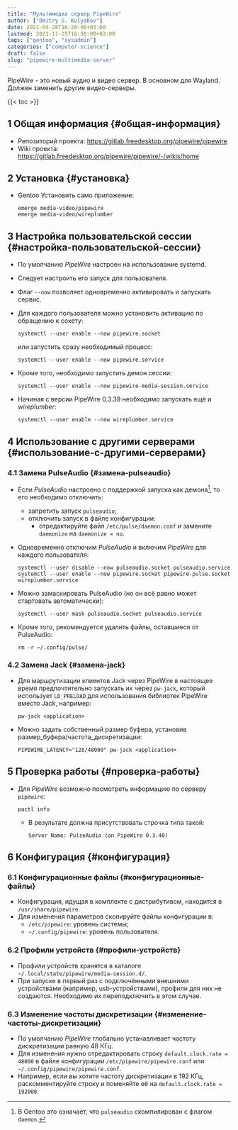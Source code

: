 ```yaml
---
title: "Мультимедиа сервер PipeWire"
author: ["Dmitry S. Kulyabov"]
date: 2021-04-28T16:28:00+03:00
lastmod: 2021-11-25T16:50:00+03:00
tags: ["gentoo", "sysadmin"]
categories: ["computer-science"]
draft: false
slug: "pipewire-multimedia-server"
---
```


PipeWire - это новый аудио и видео сервер. В основном для Wayland. Должен заменить другие видео-серверы.

<!--more-->

{{< toc >}}


## <span class="section-num">1</span> Общая информация {#общая-информация}

-   Репозиторий проекта: <https://gitlab.freedesktop.org/pipewire/pipewire>
-   Wiki проекта: <https://gitlab.freedesktop.org/pipewire/pipewire/-/wikis/home>


## <span class="section-num">2</span> Установка {#установка}

-   Gentoo
    Установить само приложение:

    ```shell
    emerge media-video/pipewire
    emerge media-video/wireplumber
    ```


## <span class="section-num">3</span> Настройка пользовательской сессии {#настройка-пользовательской-сессии}

-   По умолчанию _PipeWire_ настроен на использование systemd.
-   Следует настроить его запуск для пользователя.
-   Флаг `--now` позволяет одновременно активировать и запускать сервис.
-   Для каждого пользователя можно установить активацию по обращению к сокету:

    ```shell
    systemctl --user enable --now pipewire.socket
    ```

    или запустить сразу необходимый процесс:

    ```shell
    systemctl --user enable --now pipewire.service
    ```
-   Кроме того, необходимо запустить демон сессии:

    ```shell
    systemctl --user enable --now pipewire-media-session.service
    ```
-   Начиная с версии PipeWire 0.3.39 необходимо запускать ещё и _wireplumber_:

    ```shell
    systemctl --user enable --now wireplumber.service
    ```


## <span class="section-num">4</span> Использование с другими серверами {#использование-с-другими-серверами}


### <span class="section-num">4.1</span> Замена PulseAudio {#замена-pulseaudio}

-   Если _PulseAudio_ настроено с поддержкой запуска как демона[^fn:1], то его необходимо отключить:
    -   запретить запуск `pulseaudio`;
    -   отключить запуск в файле конфигурации:
        -   отредактируйте файл `/etc/pulse/daemon.conf` и замените `daemonize` на `daemonize = no`.
-   Одновременно отключим _PulseAudio_ и включим _PipeWire_ для каждого пользователя:

    ```shell
    systemctl --user disable --now pulseaudio.socket pulseaudio.service
    systemctl --user enable --now pipewire.socket pipewire-pulse.socket wireplumber.service
    ```
-   Можно замаскировать PulseAudio (но он всё равно может стартовать автоматически):

    ```shell
    systemctl --user mask pulseaudio.socket pulseaudio.service
    ```
-   Кроме того, рекомендуется удалить файлы, оставшиеся от PulseAudio:

    ```shell
    rm -r ~/.config/pulse/
    ```


### <span class="section-num">4.2</span> Замена Jack {#замена-jack}

-   Для маршрутизации клиентов Jack через PipeWire в настоящее время
    предпочтительно запускать их через `pw-jack`, который использует
    `LD_PRELOAD` для использования библиотек PipeWire вместо Jack, например:

    ```shell
    pw-jack <application>
    ```
-   Можно задать собственный размер буфера, установив размер\_буфера/частота\_дискретизации:

    ```shell
    PIPEWIRE_LATENCY="128/48000" pw-jack <application>
    ```


## <span class="section-num">5</span> Проверка работы {#проверка-работы}

-   Для _PipeWire_ возможно посмотреть информацию по серверу `pipewire`:

    ```shell
    pactl info
    ```

    -   В результате должна присутствовать строчка типа такой:

        ```shell
        Server Name: PulseAudio (on PipeWire 0.3.40)
        ```


## <span class="section-num">6</span> Конфигурация {#конфигурация}


### <span class="section-num">6.1</span> Конфигурационные файлы {#конфигурационные-файлы}

-   Конфигурация, идущая в комплекте с дистрибутивом, находится в `/usr/share/pipewire`.
-   Для изменения параметров скопируйте файлы конфигурации в:
    -   `/etc/pipewire`: уровень системы;
    -   `~/.config/pipewire`: уровень пользователя.


### <span class="section-num">6.2</span> Профили устройств {#профили-устройств}

-   Профили устройств хранятся в каталоге `~/.local/state/pipewire/media-session.d/`.
-   При запуске в первый раз с подключёнными внешними устройствами (например, usb-устройствами), профили для них не создаются. Необходимо их переподключить в этом случае.


### <span class="section-num">6.3</span> Изменение частоты дискретизации {#изменение-частоты-дискретизации}

-   По умолчанию _PipeWire_ глобально устанавливает частоту дискретизации равную 48 КГц.
-   Для изменения нужно отредактировать строку `default.clock.rate = 48000` в файле конфигурации `/etc/pipewire/pipewire.conf` или `~/.config/pipewire/pipewire.conf`.
-   Например, если вы хотите частоту дискретизации в 192 КГц, раскомментируйте строку и поменяйте её на `default.clock.rate = 192000`.

[^fn:1]: В Gentoo это означает, что `pulseaudio` скомпилирован с флагом `daemon`.
